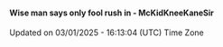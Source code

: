#### Wise man says only fool rush in - McKidKneeKaneSir
Updated on 03/01/2025 - 16:13:04 (UTC) Time Zone
